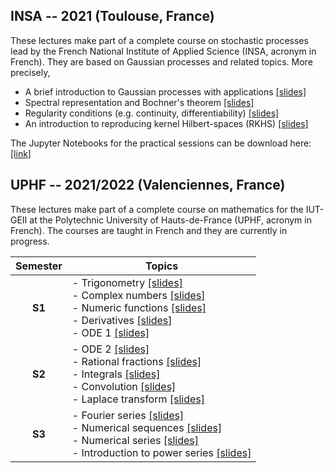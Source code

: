 ## INSA -- 2021 (Toulouse, France)

These lectures make part of a complete course on stochastic processes lead by the French National Institute of Applied Science (INSA, acronym in French).
They are based on Gaussian processes and related topics. More precisely,

- A brief introduction to Gaussian processes with applications [[slides]](https://github.com/anfelopera/anfelopera.github.io/raw/master/teaching/INSA_GPs/slidesINSA_intro_online.pdf)
- Spectral representation and Bochner's theorem [[slides]](https://github.com/anfelopera/anfelopera.github.io/raw/master/teaching/INSA_GPs/slidesINSA_spectral_online.pdf)
- Regularity conditions (e.g. continuity, differentiability) [[slides]](https://github.com/anfelopera/anfelopera.github.io/raw/master/teaching/INSA_GPs/slidesINSA_regularity_online.pdf)
- An introduction to reproducing kernel Hilbert-spaces (RKHS) [[slides]](https://github.com/anfelopera/anfelopera.github.io/raw/master/teaching/INSA_GPs/slidesINSA_RKHS_online.pdf)

The Jupyter Notebooks for the practical sessions can be download here:
[[link]](https://github.com/anfelopera/anfelopera.github.io/raw/master/teaching/INSA_GPs/labs)

## UPHF -- 2021/2022 (Valenciennes, France)

These lectures make part of a complete course on mathematics for the IUT-GEII at the Polytechnic University of Hauts-de-France (UPHF, acronym in French).
The courses are taught in French and they are currently in progress.

| Semester | Topics |
|:--------:|--------|
| **S1** | - Trigonometry [[slides]](https://github.com/anfelopera/anfelopera.github.io/raw/master/teaching/UPHF_Maths/S1/CM/S1_1_trigonometrie.pdf) <br/>  - Complex numbers [[slides]](https://github.com/anfelopera/anfelopera.github.io/raw/master/teaching/UPHF_Maths/S1/CM/S1_2_complexes.pdf) <br/> - Numeric functions [[slides]](https://github.com/anfelopera/anfelopera.github.io/raw/master/teaching/UPHF_Maths/S1/CM/S1_3_fonctions.pdf) <br/> - Derivatives [[slides]](https://github.com/anfelopera/anfelopera.github.io/raw/master/teaching/UPHF_Maths/S1/CM/S1_4_derivee.pdf) <br/> - ODE 1 [[slides]](https://github.com/anfelopera/anfelopera.github.io/raw/master/teaching/UPHF_Maths/S1/CM/S1_5_ODE1.pdf) |
| **S2** | - ODE 2 [[slides]](https://github.com/anfelopera/anfelopera.github.io/raw/master/teaching/UPHF_Maths/S2/CM/S2_1_ODE2.pdf) <br/> - Rational fractions [[slides]](https://github.com/anfelopera/anfelopera.github.io/raw/master/teaching/UPHF_Maths/S2/CM/S2_2_frac_rationnelles.pdf) <br/> - Integrals [[slides]](https://github.com/anfelopera/anfelopera.github.io/raw/master/teaching/UPHF_Maths/S2/CM/S2_3_integrals.pdf) <br/> - Convolution [[slides]](https://github.com/anfelopera/anfelopera.github.io/raw/master/teaching/UPHF_Maths/S2/CM/S2_4_convolution.pdf) <br/> - Laplace transform [[slides]](https://github.com/anfelopera/anfelopera.github.io/raw/master/teaching/UPHF_Maths/S2/CM/S2_5_Laplace.pdf) |
| **S3** | - Fourier series [[slides]](https://github.com/anfelopera/anfelopera.github.io/raw/master/teaching/UPHF_Maths/S3/CM/S3_1_Fourier.pdf)  <br/> - Numerical sequences [[slides]](https://github.com/anfelopera/anfelopera.github.io/raw/master/teaching/UPHF_Maths/S3/CM/S3_2_suites.pdf) <br/> - Numerical series [[slides]](https://github.com/anfelopera/anfelopera.github.io/raw/master/teaching/UPHF_Maths/S3/CM/S3_3_series_num.pdf) <br/> - Introduction to power series [[slides]](https://github.com/anfelopera/anfelopera.github.io/raw/master/teaching/UPHF_Maths/S3/CM/S3_4_series_entieres.pdf)|


